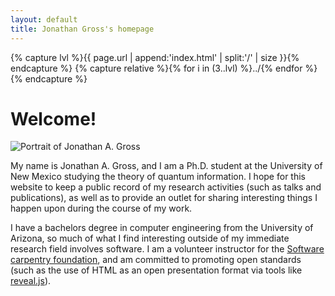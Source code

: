 ```yaml
---
layout: default
title: Jonathan Gross's homepage
---
```


{% capture lvl %}{{ page.url | append:'index.html' | split:'/' | size }}{% endcapture %}
{% capture relative %}{% for i in (3..lvl) %}../{% endfor %}{% endcapture %}

Welcome!
========

<img id='portrait' src='{{ relative }}images/jonathan-a-gross.jpg'
  alt='Portrait of Jonathan A. Gross' />

My name is Jonathan A. Gross, and I am a Ph.D. student at the University of New
Mexico studying the theory of quantum information. I hope for this website to
keep a public record of my research activities (such as talks and publications),
as well as to provide an outlet for sharing interesting things I happen upon
during the course of my work.

I have a bachelors degree in computer engineering from the University of
Arizona, so much of what I find interesting outside of my immediate research
field involves software. I am a volunteer instructor for the [Software carpentry
foundation][swc], and am committed to promoting open standards (such as the use
of HTML as an open presentation format via tools like [reveal.js][rjs]).

[swc]: http://software-carpentry.org/
[rjs]: http://lab.hakim.se/reveal-js
